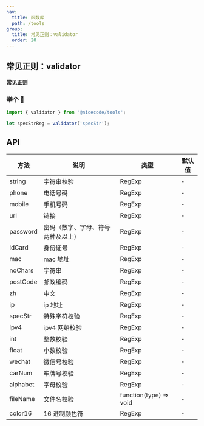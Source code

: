 ```yaml
---
nav:
  title: 函数库
  path: /tools
group:
  title: 常见正则：validator
  order: 20
---
```


## 常见正则：validator

<Alert type="info">
  <strong>常见正则</strong>
</Alert>

### 举个 🌰

```js
import { validator } from '@nicecode/tools';

let specStrReg = validator('specStr');
```

## API

| 方法     | 说明                               | 类型                   | 默认值 |
| -------- | ---------------------------------- | ---------------------- | ------ |
| string   | 字符串校验                         | RegExp                 | -      |
| phone    | 电话号码                           | RegExp                 | -      |
| mobile   | 手机号码                           | RegExp                 | -      |
| url      | 链接                               | RegExp                 | -      |
| password | 密码（数字、字母、符号两种及以上） | RegExp                 | -      |
| idCard   | 身份证号                           | RegExp                 | -      |
| mac      | mac 地址                           | RegExp                 | -      |
| noChars  | 字符串                             | RegExp                 | -      |
| postCode | 邮政编码                           | RegExp                 | -      |
| zh       | 中文                               | RegExp                 | -      |
| ip       | ip 地址                            | RegExp                 | -      |
| specStr  | 特殊字符校验                       | RegExp                 | -      |
| ipv4     | ipv4 网络校验                      | RegExp                 | -      |
| int      | 整数校验                           | RegExp                 | -      |
| float    | 小数校验                           | RegExp                 | -      |
| wechat   | 微信号校验                         | RegExp                 | -      |
| carNum   | 车牌号校验                         | RegExp                 | -      |
| alphabet | 字母校验                           | RegExp                 | -      |
| fileName | 文件名校验                         | function(type) => void | -      |
| color16  | 16 进制颜色符                      | RegExp                 | -      |
